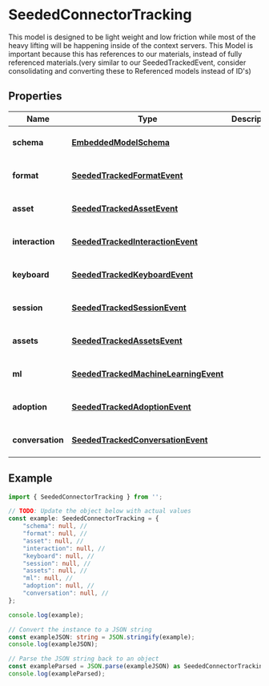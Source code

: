 
# SeededConnectorTracking

This model is designed to be light weight and low friction while most of the heavy lifting will be happening inside of the context servers.  This Model is important because this has references to our materials, instead of fully referenced materials.(very similar to our SeededTrackedEvent, consider consolidating and converting these to Referenced models instead of ID\'s)

## Properties

Name | Type | Description | Notes
------------ | ------------- | ------------- | -------------
**schema** | [**EmbeddedModelSchema**](EmbeddedModelSchema) |  | [optional] [default to undefined]
**format** | [**SeededTrackedFormatEvent**](SeededTrackedFormatEvent) |  | [optional] [default to undefined]
**asset** | [**SeededTrackedAssetEvent**](SeededTrackedAssetEvent) |  | [optional] [default to undefined]
**interaction** | [**SeededTrackedInteractionEvent**](SeededTrackedInteractionEvent) |  | [optional] [default to undefined]
**keyboard** | [**SeededTrackedKeyboardEvent**](SeededTrackedKeyboardEvent) |  | [optional] [default to undefined]
**session** | [**SeededTrackedSessionEvent**](SeededTrackedSessionEvent) |  | [optional] [default to undefined]
**assets** | [**SeededTrackedAssetsEvent**](SeededTrackedAssetsEvent) |  | [optional] [default to undefined]
**ml** | [**SeededTrackedMachineLearningEvent**](SeededTrackedMachineLearningEvent) |  | [optional] [default to undefined]
**adoption** | [**SeededTrackedAdoptionEvent**](SeededTrackedAdoptionEvent) |  | [optional] [default to undefined]
**conversation** | [**SeededTrackedConversationEvent**](SeededTrackedConversationEvent) |  | [optional] [default to undefined]

## Example

```typescript
import { SeededConnectorTracking } from '';

// TODO: Update the object below with actual values
const example: SeededConnectorTracking = {
    "schema": null, // 
    "format": null, // 
    "asset": null, // 
    "interaction": null, // 
    "keyboard": null, // 
    "session": null, // 
    "assets": null, // 
    "ml": null, // 
    "adoption": null, // 
    "conversation": null, // 
};

console.log(example);

// Convert the instance to a JSON string
const exampleJSON: string = JSON.stringify(example);
console.log(exampleJSON);

// Parse the JSON string back to an object
const exampleParsed = JSON.parse(exampleJSON) as SeededConnectorTracking;
console.log(exampleParsed);
```




